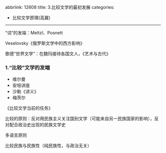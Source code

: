 abbrlink: 12608
title: 3.比较文学的最初发展
categories:
  - 比较文学原理(高冀)
---
“词”的发端：Meltzl、Posnett

Veselovsky《俄罗斯文学中的西方影响》

歌德“世界文学”：在魏玛接待各国文人，《艺术与古代》

### 1.“比较”文学的发端

- 维尔曼
- 安培讲座
- 沙勒《讲义》
- 梅茨尔

《比较文学当前的任务》

比较的原则：反对用民族主义关注国别文学（可能来自另一民族国家的影响），反对配合政治史出现的民族文学史

多语言原则

比较民族与民族性（纯民族性，与政治无关）
